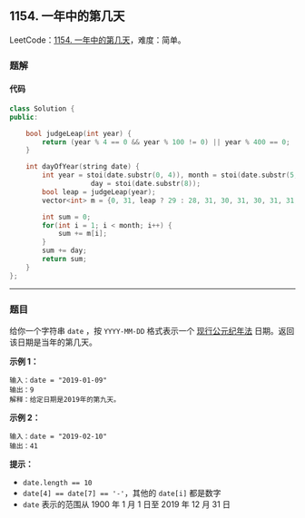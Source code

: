 ## 1154. 一年中的第几天

LeetCode：[1154. 一年中的第几天](https://leetcode.cn/problems/day-of-the-year/)，难度：简单。

### 题解

#### 代码

```c++
class Solution {
public:

    bool judgeLeap(int year) {
        return (year % 4 == 0 && year % 100 != 0) || year % 400 == 0;
    }

    int dayOfYear(string date) {
        int year = stoi(date.substr(0, 4)), month = stoi(date.substr(5, 2)), 
                    day = stoi(date.substr(8));
        bool leap = judgeLeap(year);
        vector<int> m = {0, 31, leap ? 29 : 28, 31, 30, 31, 30, 31, 31, 30, 31, 30, 31};

        int sum = 0;
        for(int i = 1; i < month; i++) {
            sum += m[i];
        }
        sum += day;
        return sum;
    }
};
```



---



### 题目

给你一个字符串 `date` ，按 `YYYY-MM-DD` 格式表示一个 [现行公元纪年法](https://baike.baidu.com/item/公元/17855) 日期。返回该日期是当年的第几天。

 

**示例 1：**

```
输入：date = "2019-01-09"
输出：9
解释：给定日期是2019年的第九天。
```

**示例 2：**

```
输入：date = "2019-02-10"
输出：41
```

 

**提示：**

- `date.length == 10`
- `date[4] == date[7] == '-'`，其他的 `date[i]` 都是数字
- `date` 表示的范围从 1900 年 1 月 1 日至 2019 年 12 月 31 日



